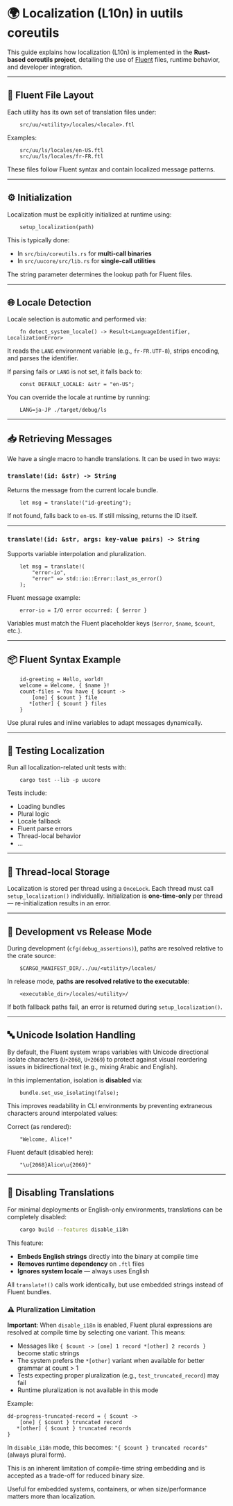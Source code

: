 # 🌍 Localization (L10n) in uutils coreutils

This guide explains how localization (L10n) is implemented in the **Rust-based coreutils project**, detailing the use of [Fluent](https://projectfluent.org/) files, runtime behavior, and developer integration.

---

## 📁 Fluent File Layout

Each utility has its own set of translation files under:

```
    src/uu/<utility>/locales/<locale>.ftl
```

Examples:

```
    src/uu/ls/locales/en-US.ftl
    src/uu/ls/locales/fr-FR.ftl
```

These files follow Fluent syntax and contain localized message patterns.

---

## ⚙️ Initialization

Localization must be explicitly initialized at runtime using:

```
    setup_localization(path)
```


This is typically done:
- In `src/bin/coreutils.rs` for **multi-call binaries**
- In `src/uucore/src/lib.rs` for **single-call utilities**

The string parameter determines the lookup path for Fluent files.

---

## 🌐 Locale Detection

Locale selection is automatic and performed via:

```
    fn detect_system_locale() -> Result<LanguageIdentifier, LocalizationError>
```

It reads the `LANG` environment variable (e.g., `fr-FR.UTF-8`), strips encoding, and parses the identifier.

If parsing fails or `LANG` is not set, it falls back to:

```
    const DEFAULT_LOCALE: &str = "en-US";
```

You can override the locale at runtime by running:

```
    LANG=ja-JP ./target/debug/ls
```

---

## 📥 Retrieving Messages

We have a single macro to handle translations.
It can be used in two ways:

### `translate!(id: &str) -> String`

Returns the message from the current locale bundle.

```
    let msg = translate!("id-greeting");
```

If not found, falls back to `en-US`. If still missing, returns the ID itself.

---

### `translate!(id: &str, args: key-value pairs) -> String`

Supports variable interpolation and pluralization.

```
    let msg = translate!(
        "error-io",
        "error" => std::io::Error::last_os_error()
    );
```

Fluent message example:

```
    error-io = I/O error occurred: { $error }
```

Variables must match the Fluent placeholder keys (`$error`, `$name`, `$count`, etc.).

---

## 📦 Fluent Syntax Example

```
    id-greeting = Hello, world!
    welcome = Welcome, { $name }!
    count-files = You have { $count ->
        [one] { $count } file
       *[other] { $count } files
    }
```

Use plural rules and inline variables to adapt messages dynamically.

---

## 🧪 Testing Localization

Run all localization-related unit tests with:

```
    cargo test --lib -p uucore
```

Tests include:
- Loading bundles
- Plural logic
- Locale fallback
- Fluent parse errors
- Thread-local behavior
- ...

---

## 🧵 Thread-local Storage

Localization is stored per thread using a `OnceLock`.
Each thread must call `setup_localization()` individually.
Initialization is **one-time-only** per thread — re-initialization results in an error.

---

## 🧪 Development vs Release Mode

During development (`cfg(debug_assertions)`), paths are resolved relative to the crate source:

```
    $CARGO_MANIFEST_DIR/../uu/<utility>/locales/
```

In release mode, **paths are resolved relative to the executable**:

```
    <executable_dir>/locales/<utility>/
```

If both fallback paths fail, an error is returned during `setup_localization()`.

---

## 🔤 Unicode Isolation Handling

By default, the Fluent system wraps variables with Unicode directional isolate characters (`U+2068`, `U+2069`) to protect against visual reordering issues in bidirectional text (e.g., mixing Arabic and English).

In this implementation, isolation is **disabled** via:

```
    bundle.set_use_isolating(false);
```

This improves readability in CLI environments by preventing extraneous characters around interpolated values:

Correct (as rendered):

```
    "Welcome, Alice!"
```

Fluent default (disabled here):

```
    "\u{2068}Alice\u{2069}"
```

---

## 🚫 Disabling Translations

For minimal deployments or English-only environments, translations can be completely disabled:

```bash
    cargo build --features disable_i18n
```

This feature:
- **Embeds English strings** directly into the binary at compile time
- **Removes runtime dependency** on `.ftl` files
- **Ignores system locale** — always uses English

All `translate!()` calls work identically, but use embedded strings instead of Fluent bundles.

### ⚠️ Pluralization Limitation

**Important**: When `disable_i18n` is enabled, Fluent plural expressions are resolved at compile time by selecting one variant. This means:

- Messages like `{ $count -> [one] 1 record *[other] 2 records }` become static strings
- The system prefers the `*[other]` variant when available for better grammar at count > 1
- Tests expecting proper pluralization (e.g., `test_truncated_record`) may fail
- Runtime pluralization is not available in this mode

Example:
```fluent
dd-progress-truncated-record = { $count ->
    [one] { $count } truncated record
   *[other] { $count } truncated records
}
```

In `disable_i18n` mode, this becomes: `"{ $count } truncated records"` (always plural form).

This is an inherent limitation of compile-time string embedding and is accepted as a trade-off for reduced binary size.

Useful for embedded systems, containers, or when size/performance matters more than localization.
